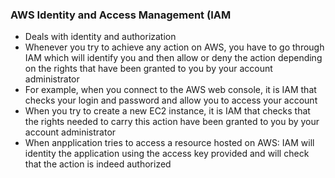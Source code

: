 ### AWS Identity and Access Management (IAM
* Deals with identity and authorization
* Whenever you try to achieve any action on AWS, you have to go through IAM which will identify you and then allow or deny the action depending on the rights that have been granted to you by your account administrator
* For example, when you connect to the AWS web console, it is IAM that checks your login and password and allow you to access your account
* When you try to create a new EC2 instance, it is IAM that checks that the rights needed to carry this action have been granted to you by your account administrator
* When anpplication tries to access a resource hosted on AWS: IAM will identity the application using the access key provided and will check that the action is indeed authorized
